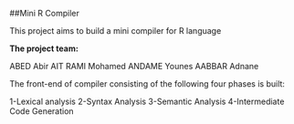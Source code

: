 ##Mini R Compiler

This project aims to build a mini compiler for R language

**The project team:**

ABED Abir
AIT RAMI Mohamed
ANDAME Younes
AABBAR Adnane

The front-end of compiler consisting of the following four phases is built:

1-Lexical analysis
2-Syntax Analysis
3-Semantic Analysis
4-Intermediate Code Generation





